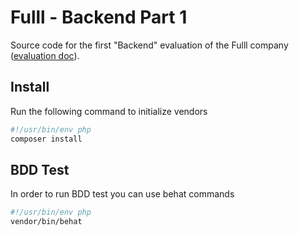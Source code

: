 Fulll - Backend Part 1
==================================

Source code for the first "Backend" evaluation of the Fulll company ([evaluation doc](https://github.com/inextensodigital/developers/blob/master/Backend/ddd-and-cqs-level-1.md)).

## Install

Run the following command to initialize vendors
```bash
#!/usr/bin/env php
composer install
```

## BDD Test

In order to run BDD test you can use behat commands
```bash
#!/usr/bin/env php
vendor/bin/behat
```

